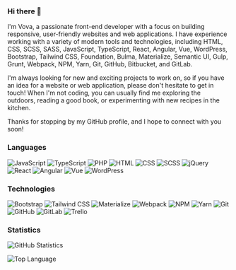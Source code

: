 ### Hi there 👋

I'm Vova, a passionate front-end developer with a focus on building responsive, user-friendly websites and web applications. I have experience working with a variety of modern tools and technologies, including HTML, CSS, SCSS, SASS, JavaScript, TypeScript, React, Angular, Vue, WordPress, Bootstrap, Tailwind CSS, Foundation, Bulma, Materialize, Semantic UI, Gulp, Grunt, Webpack, NPM, Yarn, Git, GitHub, Bitbucket, and GitLab.

I'm always looking for new and exciting projects to work on, so if you have an idea for a website or web application, please don't hesitate to get in touch! When I'm not coding, you can usually find me exploring the outdoors, reading a good book, or experimenting with new recipes in the kitchen.

Thanks for stopping by my GitHub profile, and I hope to connect with you soon!

### Languages

![JavaScript](https://img.shields.io/badge/-JavaScript-000?&logo=JavaScript)
![TypeScript](https://img.shields.io/badge/-TypeScript-000?&logo=TypeScript)
![PHP](https://img.shields.io/badge/-PHP-000?&logo=PHP)
![HTML](https://img.shields.io/badge/-HTML-000?&logo=HTML5)
![CSS](https://img.shields.io/badge/-CSS-000?&logo=CSS3)
![SCSS](https://img.shields.io/badge/-SCSS-000?&logo=SASS)
![jQuery](https://img.shields.io/badge/-jQuery-000?&logo=jQuery)
![React](https://img.shields.io/badge/-React-000?&logo=React)
![Angular](https://img.shields.io/badge/-Angular-000?&logo=Angular)
![Vue](https://img.shields.io/badge/-Vue-000?&logo=Vue.js)
![WordPress](https://img.shields.io/badge/-WordPress-000?&logo=WordPress)

### Technologies

![Bootstrap](https://img.shields.io/badge/-Bootstrap-000?&logo=Bootstrap)
![Tailwind CSS](https://img.shields.io/badge/-Tailwind%20CSS-000?&logo=Tailwind-CSS)
![Materialize](https://img.shields.io/badge/-Materialize-000?&logo=Materialize)
![Webpack](https://img.shields.io/badge/-Webpack-000?&logo=Webpack)
![NPM](https://img.shields.io/badge/-NPM-000?&logo=NPM)
![Yarn](https://img.shields.io/badge/-Yarn-000?&logo=Yarn)
![Git](https://img.shields.io/badge/-Git-000?&logo=Git)
![GitHub](https://img.shields.io/badge/-GitHub-000?&logo=GitHub)
![GitLab](https://img.shields.io/badge/-GitLab-000?&logo=GitLab)
![Trello](https://img.shields.io/badge/-Trello-0052CC?logo=Trello&logoColor=white)

### Statistics

![GitHub Statistics ](https://github-readme-stats.vercel.app/api?username=vovaddk&show_icons=true&theme=radical)

![Top Language](https://github-readme-stats.vercel.app/api/top-langs/?username=vovaddk&layout=compact)
